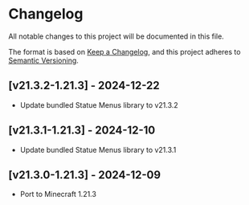 # Changelog
All notable changes to this project will be documented in this file.

The format is based on [Keep a Changelog](https://keepachangelog.com/en/1.0.0/),
and this project adheres to [Semantic Versioning](https://semver.org/spec/v2.0.0.html).

## [v21.3.2-1.21.3] - 2024-12-22
- Update bundled Statue Menus library to v21.3.2

## [v21.3.1-1.21.3] - 2024-12-10
- Update bundled Statue Menus library to v21.3.1

## [v21.3.0-1.21.3] - 2024-12-09
- Port to Minecraft 1.21.3
